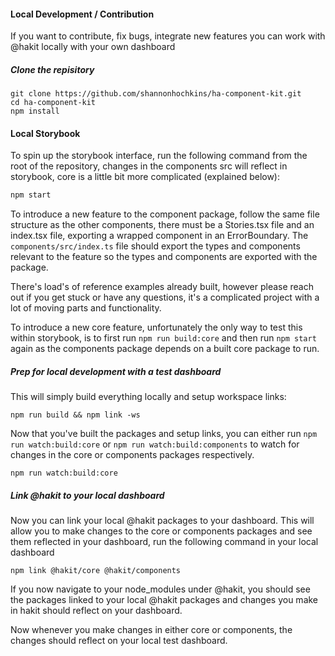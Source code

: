 #### Local Development / Contribution
If you want to contribute, fix bugs, integrate new features you can work with @hakit locally with your own dashboard

##### Clone the repisitory
```shell
git clone https://github.com/shannonhochkins/ha-component-kit.git
cd ha-component-kit
npm install
```

#### Local Storybook
To spin up the storybook interface, run the following command from the root of the repository, changes in the components src will reflect in storybook, core is a little bit more complicated (explained below):

```bash
npm start
```

To introduce a new feature to the component package, follow the same file structure as the other components, there must be a Stories.tsx file and an index.tsx file, exporting a wrapped component in an ErrorBoundary. The `components/src/index.ts` file should export the types and components relevant to the feature so the types and components are exported with the package.

There's load's of reference examples already built, however please reach out if you get stuck or have any questions, it's a complicated project with a lot of moving parts and functionality.

To introduce a new core feature, unfortunately the only way to test this within storybook, is to first run `npm run build:core` and then run `npm start` again as the components package depends on a built core package to run.

##### Prep for local development with a test dashboard
This will simply build everything locally and setup workspace links:

```shell  
npm run build && npm link -ws
```
Now that you've built the packages and setup links, you can either run `npm run watch:build:core` or `npm run watch:build:components` to watch for changes in the core or components packages respectively.

```shell
npm run watch:build:core
```

##### Link @hakit to your local dashboard
Now you can link your local @hakit packages to your dashboard. This will allow you to make changes to the core or components packages and see them reflected in your dashboard, run the following command in your local dashboard

```shell
npm link @hakit/core @hakit/components
```
If you now navigate to your node_modules under @hakit, you should see the packages linked to your local @hakit packages and changes you make in hakit should reflect on your dashboard.

Now whenever you make changes in either core or components, the changes should reflect on your local test dashboard.